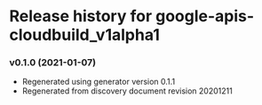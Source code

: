 # Release history for google-apis-cloudbuild_v1alpha1

### v0.1.0 (2021-01-07)

* Regenerated using generator version 0.1.1
* Regenerated from discovery document revision 20201211

